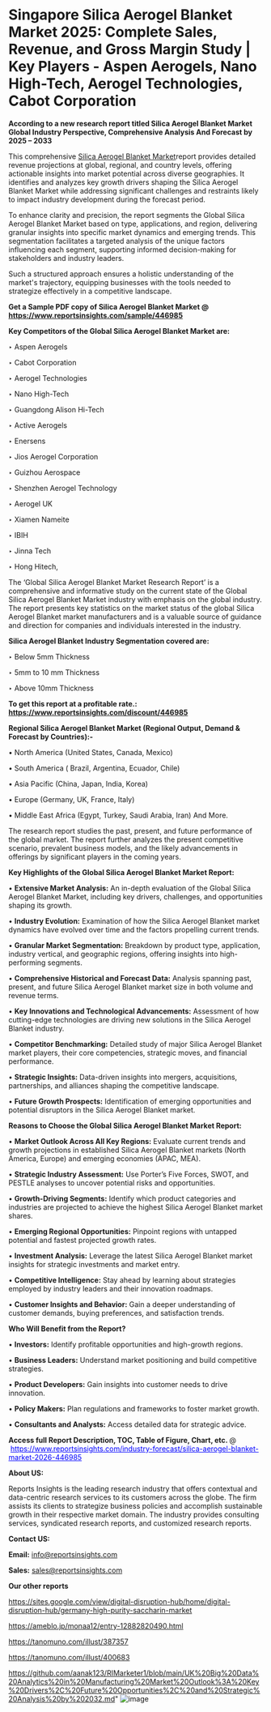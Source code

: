# Singapore Silica Aerogel Blanket Market 2025: Complete Sales, Revenue, and Gross Margin Study | Key Players - Aspen Aerogels, Nano High-Tech, Aerogel Technologies, Cabot Corporation

<strong>According to a new research report titled Silica Aerogel Blanket Market Global Industry Perspective, Comprehensive Analysis And Forecast by 2025 – 2033</strong>

This comprehensive <a href=https://www.reportsinsights.com/sample/446985>Silica Aerogel Blanket Market</a>report provides detailed revenue projections at global, regional, and country levels, offering actionable insights into market potential across diverse geographies. It identifies and analyzes key growth drivers shaping the Silica Aerogel Blanket Market while addressing significant challenges and restraints likely to impact industry development during the forecast period.

To enhance clarity and precision, the report segments the Global Silica Aerogel Blanket Market based on type, applications, and region, delivering granular insights into specific market dynamics and emerging trends. This segmentation facilitates a targeted analysis of the unique factors influencing each segment, supporting informed decision-making for stakeholders and industry leaders.

Such a structured approach ensures a holistic understanding of the market's trajectory, equipping businesses with the tools needed to strategize effectively in a competitive landscape.

<strong>Get a Sample PDF copy of Silica Aerogel Blanket Market </strong><strong>@<a href=https://www.reportsinsights.com/sample/446985 style=color:#0000ff;> https://www.reportsinsights.com/sample/446985</a></strong></font>

<strong>Key Competitors of the Global Silica Aerogel Blanket Market are:</strong>

‣ Aspen Aerogels

‣ Cabot Corporation

‣ Aerogel Technologies

‣ Nano High-Tech

‣ Guangdong Alison Hi-Tech

‣ Active Aerogels

‣ Enersens

‣ Jios Aerogel Corporation

‣ Guizhou Aerospace

‣ Shenzhen Aerogel Technology

‣ Aerogel UK

‣ Xiamen Nameite

‣ IBIH

‣ Jinna Tech

‣ Hong Hitech,

The ‘Global Silica Aerogel Blanket Market Research Report’ is a comprehensive and informative study on the current state of the Global Silica Aerogel Blanket Market industry with emphasis on the global industry. The report presents key statistics on the market status of the global Silica Aerogel Blanket market manufacturers and is a valuable source of guidance and direction for companies and individuals interested in the industry.

<strong>Silica Aerogel Blanket Industry Segmentation covered are:</strong>

‣ Below 5mm Thickness

‣ 5mm to 10 mm Thickness

‣ Above 10mm Thickness

<strong>To get this report at a profitable rate.: <a href=https://www.reportsinsights.com/discount/446985 style=color:#0000ff;>https://www.reportsinsights.com/discount/446985</a></strong></font>

<strong>Regional Silica Aerogel Blanket Market (Regional Output, Demand &amp; Forecast by Countries):-</strong>

• North America (United States, Canada, Mexico)

• South America ( Brazil, Argentina, Ecuador, Chile)

• Asia Pacific (China, Japan, India, Korea)

• Europe (Germany, UK, France, Italy)

• Middle East Africa (Egypt, Turkey, Saudi Arabia, Iran) And More.

The research report studies the past, present, and future performance of the global market. The report further analyzes the present competitive scenario, prevalent business models, and the likely advancements in offerings by significant players in the coming years.

<strong>Key Highlights of the Global Silica Aerogel Blanket Market Report:</strong>

• <strong>Extensive Market Analysis:</strong> An in-depth evaluation of the Global Silica Aerogel Blanket Market, including key drivers, challenges, and opportunities shaping its growth.

• <strong>Industry Evolution:</strong> Examination of how the Silica Aerogel Blanket market dynamics have evolved over time and the factors propelling current trends.

• <strong>Granular Market Segmentation:</strong> Breakdown by product type, application, industry vertical, and geographic regions, offering insights into high-performing segments.

• <strong>Comprehensive Historical and Forecast Data:</strong> Analysis spanning past, present, and future Silica Aerogel Blanket market size in both volume and revenue terms.

• <strong>Key Innovations and Technological Advancements:</strong> Assessment of how cutting-edge technologies are driving new solutions in the Silica Aerogel Blanket industry.

• <strong>Competitor Benchmarking:</strong> Detailed study of major Silica Aerogel Blanket market players, their core competencies, strategic moves, and financial performance.

• <strong>Strategic Insights:</strong> Data-driven insights into mergers, acquisitions, partnerships, and alliances shaping the competitive landscape.

• <strong>Future Growth Prospects:</strong> Identification of emerging opportunities and potential disruptors in the Silica Aerogel Blanket market.

<strong>Reasons to Choose the Global Silica Aerogel Blanket Market Report:</strong>

• <strong>Market Outlook Across All Key Regions:</strong> Evaluate current trends and growth projections in established Silica Aerogel Blanket markets (North America, Europe) and emerging economies (APAC, MEA).

• <strong>Strategic Industry Assessment:</strong> Use Porter’s Five Forces, SWOT, and PESTLE analyses to uncover potential risks and opportunities.

• <strong>Growth-Driving Segments:</strong> Identify which product categories and industries are projected to achieve the highest Silica Aerogel Blanket market shares.

• <strong>Emerging Regional Opportunities:</strong> Pinpoint regions with untapped potential and fastest projected growth rates.

• <strong>Investment Analysis:</strong> Leverage the latest Silica Aerogel Blanket market insights for strategic investments and market entry.

• <strong>Competitive Intelligence:</strong> Stay ahead by learning about strategies employed by industry leaders and their innovation roadmaps.

• <strong>Customer Insights and Behavior:</strong> Gain a deeper understanding of customer demands, buying preferences, and satisfaction trends.

<strong>Who Will Benefit from the Report?</strong>

• <strong>Investors:</strong> Identify profitable opportunities and high-growth regions.

• <strong>Business Leaders:</strong> Understand market positioning and build competitive strategies.

• <strong>Product Developers:</strong> Gain insights into customer needs to drive innovation.

• <strong>Policy Makers:</strong> Plan regulations and frameworks to foster market growth.

• <strong>Consultants and Analysts:</strong> Access detailed data for strategic advice.
</ul>
<strong>Access full Report Description, TOC, Table of Figure, Chart, etc. </strong>@  <a href=https://www.reportsinsights.com/industry-forecast/silica-aerogel-blanket-market-2026-446985 style=color:#0000ff;>https://www.reportsinsights.com/industry-forecast/silica-aerogel-blanket-market-2026-446985</a></font>

<strong><strong>About US</strong>:</strong>

Reports Insights is the leading research industry that offers contextual and data-centric research services to its customers across the globe. The firm assists its clients to strategize business policies and accomplish sustainable growth in their respective market domain. The industry provides consulting services, syndicated research reports, and customized research reports.

<strong>Contact US:</strong>

<p class=""""><b>Email:</b> <a href=mailto:info@reportsinsights.com>info@reportsinsights.com</a></p>
<p class=""""><b>Sales:</b> <a href=mailto:sales@reportsinsights.com>sales@reportsinsights.com</a></p>

<strong>Our other reports</strong>

<a href=https://sites.google.com/view/digital-disruption-hub/home/digital-disruption-hub/germany-high-purity-saccharin-market>https://sites.google.com/view/digital-disruption-hub/home/digital-disruption-hub/germany-high-purity-saccharin-market</a>

<a href=https://ameblo.jp/monaa12/entry-12882820490.html>https://ameblo.jp/monaa12/entry-12882820490.html</a>

<a href=https://tanomuno.com/illust/387357>https://tanomuno.com/illust/387357</a>

<a href=https://tanomuno.com/illust/400683>https://tanomuno.com/illust/400683</a>

<a href=https://github.com/aanak123/RIMarketer1/blob/main/UK%20Big%20Data%20Analytics%20in%20Manufacturing%20Market%20Outlook%3A%20Key%20Drivers%2C%20Future%20Opportunities%2C%20and%20Strategic%20Analysis%20by%202032.md>https://github.com/aanak123/RIMarketer1/blob/main/UK%20Big%20Data%20Analytics%20in%20Manufacturing%20Market%20Outlook%3A%20Key%20Drivers%2C%20Future%20Opportunities%2C%20and%20Strategic%20Analysis%20by%202032.md</a>"
![image](https://github.com/user-attachments/assets/ca079184-bd7a-4e87-ac82-134ffca7e047)
